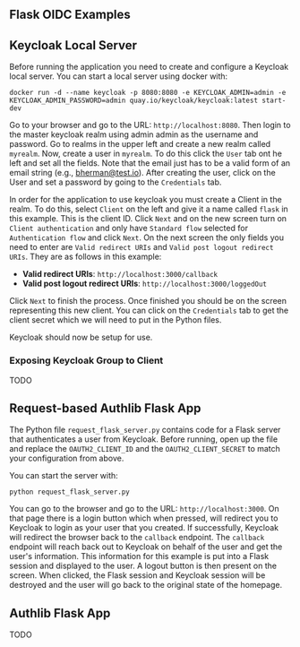 Flask OIDC Examples
-------------------

## Keycloak Local Server

Before running the application you need to create and configure a Keycloak local server.
You can start a local server using docker with:

```
docker run -d --name keycloak -p 8080:8080 -e KEYCLOAK_ADMIN=admin -e KEYCLOAK_ADMIN_PASSWORD=admin quay.io/keycloak/keycloak:latest start-dev
```

Go to your browser and go to the URL: `http://localhost:8080`. Then login to the master keycloak realm using admin admin as the username and password.
Go to realms in the upper left and create a new realm called `myrealm`. Now, create
a user in `myrealm`. To do this click the `User` tab ont he left and set all the fields.
Note that the email just has to be a valid form of an email string (e.g., bherman@test.io).
After creating the user, click on the User and set a password by going to the `Credentials`
tab.

In order for the application to use keycloak you must create a Client in the realm. To do this, select `Client` on the left and give it a name called `flask` in this example. This is the client ID. Click `Next` and on the new screen turn on `Client authentication` and only have `Standard flow` selected for `Authentication flow` and click `Next`. On the next screen the only fields you need to enter are `Valid redirect URIs` and `Valid post logout redirect URIs`. They are as follows in this example:

- **Valid redirect URIs**: `http://localhost:3000/callback`
- **Valid post logout redirect URIs**: `http://localhost:3000/loggedOut`

Click `Next` to finish the process. Once finished you should be on the screen representing this new client. You can click on the `Credentials` tab to get the client secret which we will need to put in the Python files.

Keycloak should now be setup for use.

### Exposing Keycloak Group to Client

TODO

## Request-based Authlib Flask App

The Python file `request_flask_server.py` contains code for a Flask server that authenticates a user from Keycloak. Before running, open up the file and replace the `OAUTH2_CLIENT_ID` and the `OAUTH2_CLIENT_SECRET` to match your configuration from above.

You can start the server with:

```
python request_flask_server.py
```

You can go to the browser and go to the URL: `http://localhost:3000`. On that page there is a login button which when pressed, will redirect you to Keycloak to login as your user that you created. If successfully, Keycloak will redirect the browser back to the `callback` endpoint. The `callback` endpoint will reach back out to Keycloak on behalf of the user and get the user's information. This information for this example is put into a Flask session and displayed to the user. A logout button is then present on the screen. When clicked, the Flask session and Keycloak session will be destroyed and the user will go back to the original state of the homepage.

## Authlib Flask App

TODO
